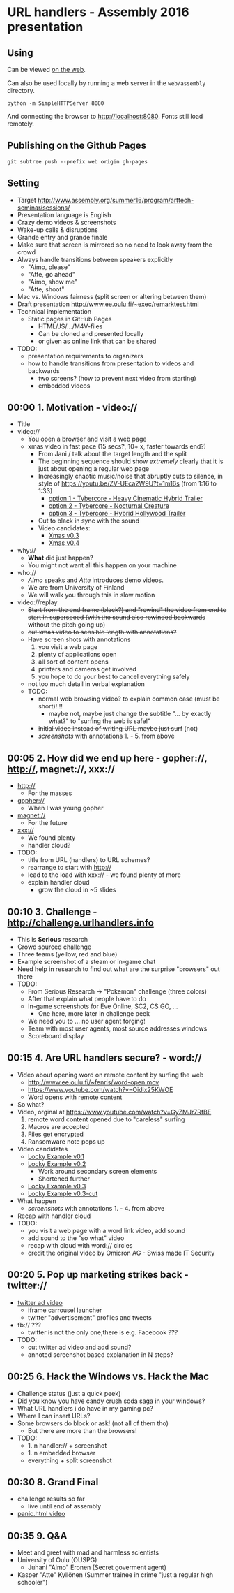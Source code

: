 # URL handlers - Assembly 2016 presentation

## Using

Can be viewed [on the web](http://hack.urlhandlers.info/assembly/).

Can also be used locally by running a web server in the `web/assembly` directory.

```console
python -m SimpleHTTPServer 8080
```

And connecting the browser to <http://localhost:8080>. Fonts still
load remotely.

## Publishing on the Github Pages

```console
git subtree push --prefix web origin gh-pages
```

## Setting

* Target <http://www.assembly.org/summer16/program/arttech-seminar/sessions/>
* Presentation language is English
* Crazy demo videos & screenshots
* Wake-up calls & disruptions
* Grande entry and grande finale
* Make sure that screen is mirrored so no need to look away from the crowd
* Always handle transitions between speakers explicitly
  * "Aimo, please"
  * "Atte, go ahead"
  * "Aimo, show me"
  * "Atte, shoot"
* Mac vs. Windows fairness (split screen or altering between them)
* Draft presentation <http://www.ee.oulu.fi/~exec/remarktest.html>
* Technical implementation
  * Static pages in GitHub Pages
    * HTML/JS/.../M4V-files
    * Can be cloned and presented locally
    * or given as online link that can be shared
* TODO:
  * presentation requirements to organizers
  * how to handle transitions from presentation to videos and backwards
    * two screens? (how to prevent next video from starting)
    * embedded videos

## 00:00 1. Motivation - video://

* Title
* video://
  * You open a browser and visit a web page
  * xmas video in fast pace (15 secs?, 10+ x, faster towards end?)
    * From Jani / talk about the target length and the split
    * The beginning sequence should show *extremely* clearly that it is
    just about opening a regular web page
    * Increasingly chaotic music/noise that abruptly cuts to silence,
    in style of <https://youtu.be/ZV-UEca2W9U?t=1m16s> (from 1:16 to 1:33)
      * [option 1 - Tybercore - Heavy Cinematic Hybrid Trailer](https://youtu.be/cKcDwlIPIro?t=57s)
      * [option 2 - Tybercore - Nocturnal Creature](https://youtu.be/a9SBfblEA6w?t=52s)
      * [option 3 - Tybercore - Hybrid Hollywood Trailer](https://youtu.be/sf820zgOhsI)
    * Cut to black in sync with the sound
    * Video candidates:
      * [Xmas v0.3](https://youtu.be/HMx3F4bqn5E)
      * [Xmas v0.4](https://youtu.be/Z9IG9ZD3PNI)
* why://
  * **What** did just happen?
  * You might not want all this happen on your machine
* who://
  * _Aimo_ speaks and _Atte_ introduces demo videos.
  * We are from University of Finland
  * We will walk you through this in slow motion
* video://replay
  * ~~Start from the end frame (black?) and "rewind" the video from end to
    start in superspeed (with the sound also rewinded backwards without
    the pitch going up)~~
  * ~~cut xmas video to sensible length with annotations?~~
  * Have screen shots with annotations
    1. you visit a web page
    1. plenty of applications open
    1. all sort of content opens
    1. printers and cameras get involved
    1. you hope to do your best to cancel everything safely
  * not too much detail in verbal explanation
  * TODO:
    * normal web browsing video? to explain common case (must be short)!!!!
      * maybe not, maybe just change the subtitle "... by exactly what?" to
        "surfing the web is safe!"
    * ~~initial video instead of writing URL maybe just surf~~ (not)
    * *screenshots* with annotations 1. - 5. from above

## 00:05 2. How did we end up here - gopher://, <http://>, magnet://, xxx://

* <http://>
  * For the masses
* <gopher://>
  * When I was young gopher
* <magnet://>
  * For the future
* <xxx://>
  * We found plenty
  * handler cloud?
* TODO:
  * title from URL (handlers) to URL schemes?
  * rearrange to start with <http://>
  * lead to the load with xxx:// - we found plenty of more
  * explain handler cloud
    * grow the cloud in ~5 slides

## 00:10 3. Challenge - <http://challenge.urlhandlers.info>

* This is **Serious** research
* Crowd sourced challenge
* Three teams (yellow, red and blue)
* Example screenshot of a steam or in-game chat
* Need help in research to find out what are the surprise "browsers" out there
* TODO:
  * From Serious Research -> "Pokemon" challenge (three colors)
  * After that explain what people have to do
  * In-game screenshots for Eve Online, SC2, CS GO, ...
    * One here, more later in challenge peek
  * We need you to ... no user agent forging!
  * Team with most user agents, most source addresses windows
  * Scoreboard display

## 00:15 4. Are URL handlers secure? - word://

* Video about opening word on remote content by surfing the web
  * <http://www.ee.oulu.fi/~fenris/word-open.mov>
  * <https://www.youtube.com/watch?v=Oidix25KWOE>
  * Word opens with remote content
* So what?
* Video, orginal at <https://www.youtube.com/watch?v=GyZMJr7RfBE>
  1. remote word content opened due to "careless" surfing
  1. Macros are accepted
  1. Files get encrypted
  1. Ransomware note pops up
* Video candidates
  * [Locky Example v0.1](https://www.youtube.com/watch?v=uRkUqQzXCdY)
  * [Locky Example v0.2](https://youtu.be/96Xl3KCr2EQ)
    * Work around secondary screen elements
    * Shortened further
  * [Locky Example v0.3](https://youtu.be/NbXVKqsdLD8)
  * [Locky Example v0.3-cut](https://youtu.be/Vaxgim5tQuw)
* What happen
  * *screenshots* with annotations 1. - 4. from above
* Recap with handler cloud
* TODO:
  * you visit a web page with a word link video, add sound
  * add sound to the "so what" video
  * recap with cloud with word:// circles
  * credit the original video by Omicron AG - Swiss made IT Security

## 00:20 5. Pop up marketing strikes back - twitter://

* [twitter ad video](https://www.youtube.com/watch?v=nzuziiX1iSo)
  * iframe carrousel launcher
  * twitter "advertisement" profiles and tweets
* fb:// ???
  * twitter is not the only one,there is e.g. Facebook ???
* TODO:
  * cut twitter ad video and add sound?
  * annoted screenshot based explanation in N steps?

## 00:25 6. Hack the Windows vs. Hack the Mac

* Challenge status (just a quick peek)
* Did you know you have candy crush soda saga in your windows?
* What URL handlers i do have in my gaming pc?
* Where I can insert URLs?
* Some browsers do block or ask! (not all of them tho)
  * But there are more than the browsers!
* TODO:
  * 1..n handler:// + screenshot
  * 1..n embedded browser
  * everything + split screenshot

## 00:30 8. Grand Final

* challenge results so far
  * live until end of assembly
* [panic.html video](https://www.youtube.com/watch?v=I2K4bPCw9SE)

## 00:35 9. Q&A

* Meet and greet with mad and harmless scientists
* University of Oulu (OUSPG)
  * Juhani "Aimo" Eronen (Secret goverment agent)
* Kasper "Atte" Kyllönen (Summer trainee in crime "just a regular high schooler")
